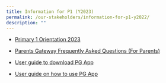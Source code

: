```yaml
---
title: Information for P1 (Y2023)
permalink: /our-stakeholders/information-for-p1-y2022/
description: ""
---
```

* [Primary 1 Orientation 2023](/files/2023%20Info%20for%20P1/Primary%201%20Orientation%202023.pdf)

* [Parents Gateway Frequently Asked Questions (For Parents)](/files/2023%20Info%20for%20P1/Parents%20Gateway%20_Frequently%20Asked%20Questions%20(For%20Parents).pdf)

* [User guide to download PG App](/files/2023%20Info%20for%20P1/User%20guide%20to%20download%20PG%20App.pdf)

* [User guide on how to use PG App](/files/2023%20Info%20for%20P1/User%20guide%20on%20how%20to%20use%20PG%20App.pdf)